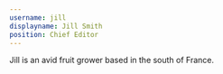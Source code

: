 ```yaml
---
username: jill
displayname: Jill Smith
position: Chief Editor
---
```

Jill is an avid fruit grower based in the south of France.